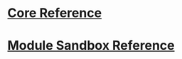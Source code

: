 ﻿<h1>
	<a href="core-reference.md#core">Core Reference</a>
</h1>
<h1>
	<a href="module-reference.md#sandbox">Module Sandbox Reference</a>
</h1>